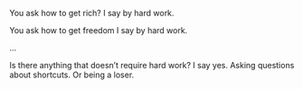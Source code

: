 You ask how to get rich? I say by hard work. 

You ask how to get freedom I say by hard work. 

…

Is there anything that doesn’t require hard work? I say yes. Asking questions about shortcuts. Or being a loser. 
